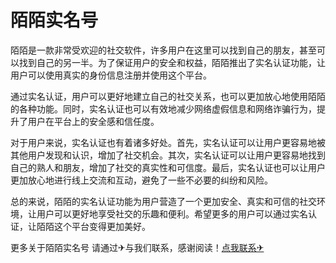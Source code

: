 # 陌陌实名号

陌陌是一款非常受欢迎的社交软件，许多用户在这里可以找到自己的朋友，甚至可以找到自己的另一半。为了保证用户的安全和权益，陌陌推出了实名认证功能，让用户可以使用真实的身份信息注册并使用这个平台。

通过实名认证，用户可以更好地建立自己的社交关系，也可以更加放心地使用陌陌的各种功能。同时，实名认证也可以有效地减少网络虚假信息和网络诈骗行为，提升了用户在平台上的安全感和信任度。

对于用户来说，实名认证也有着诸多好处。首先，实名认证可以让用户更容易地被其他用户发现和认识，增加了社交机会。其次，实名认证可以让用户更容易地找到自己的熟人和朋友，增加了社交的真实性和可信度。最后，实名认证也可以让用户更加放心地进行线上交流和互动，避免了一些不必要的纠纷和风险。

总的来说，陌陌的实名认证功能为用户营造了一个更加安全、真实和可信的社交环境，让用户可以更好地享受社交的乐趣和便利。希望更多的用户可以通过实名认证，让陌陌这个平台变得更加美好。

更多关于陌陌实名号 请通过✈与我们联系，感谢阅读！[点我联系✈](https://help.G208.com)
